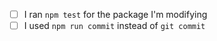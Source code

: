 <!--
Thank you for your contribution!
To help speed up the process of merging your code, check the following:
-->

- [ ] I ran `npm test` for the package I'm modifying
- [ ] I used `npm run commit` instead of `git commit`
